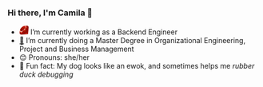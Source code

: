 <!--
**cbisio/cbisio** is a ✨ _special_ ✨ repository because its `README.md` (this file) appears on your GitHub profile.

Here are some ideas to get you started:

- 🔭 I’m currently working on ...
- 🌱 I’m currently doing a Master Degree in Organizational Engineering, Project and Business Management
- 👯 I’m looking to collaborate on ...
- 🤔 I’m looking for help with ...
- 💬 Ask me about ...
- 📫 How to reach me: camibisiob@hotmail.com
- 😄 Pronouns: she/her
- ⚡ Fun fact: ...

-->


### Hi there, I'm Camila 👋

- <img height="18" src="https://raw.githubusercontent.com/github/explore/80688e429a7d4ef2fca1e82350fe8e3517d3494d/topics/ruby/ruby.png">     I’m currently working as a Backend Engineer     
- <a href="https://universidadeuropea.com/master-ingenieria-organizacion-industrial-online/">🌱</a> I’m currently doing a Master Degree in Organizational Engineering, Project and Business Management
- 😊 Pronouns: she/her
- 🐶 Fun fact: My dog looks like an ewok, and sometimes helps me _rubber duck debugging_ 
